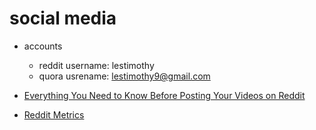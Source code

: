 # social media

* accounts
  * reddit username: lestimothy
  * quora usrename: lestimothy9@gmail.com


* [Everything You Need to Know Before Posting Your Videos on Reddit](https://www.premiumbeat.com/blog/publishing-videos-on-reddit/)
* [Reddit Metrics](http://redditmetrics.com/top)
